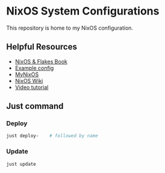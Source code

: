 # NixOS System Configurations

This repository is home to my NixOS configuration.

## Helpful Resources

- [NixOS & Flakes Book](https://nixos-and-flakes.thiscute.world/)
- [Example config](https://github.com/ryan4yin/nix-config)
- [MyNixOS](https://mynixos.com/)
- [NixOS Wiki](https://nixos.wiki/)
- [Video tutorial](https://www.youtube.com/watch?v=lUB2rwDUm5A)

## Just command

### Deploy

```bash
just deploy-    # followed by name
```

### Update

```bash
just update
```
